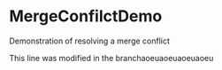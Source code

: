 # MergeConfilctDemo
Demonstration of resolving a merge conflict


This line was modified in the branchaoeuaoeuaoeuaoeu